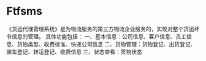 # Ftfsms
 《货运代理管理系统》是为物流服务的第三方物流企业服务的，实现对整个货运环节信息的管理。 具体功能包括： 一、基本信息：公司信息、客户信息、员工信息、货物类型、收费标准、快递公司信息 二、货物管理：货物登记、出货登记、装车登记、转运登记、收费信息 三、状态查看：货物状态
